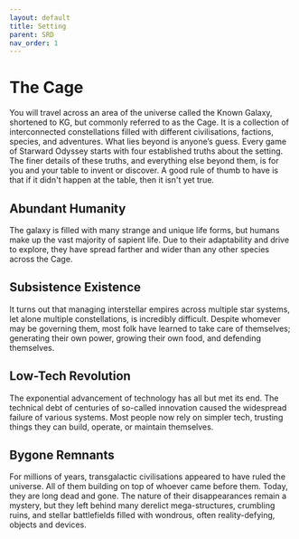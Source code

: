 ```yaml
---
layout: default
title: Setting
parent: SRD
nav_order: 1
---
```


# The Cage
You will travel across an area of the universe called the Known Galaxy, shortened to KG, but commonly referred to as the Cage. It is a collection of interconnected constellations filled with different civilisations, factions, species, and adventures. What lies beyond is anyone’s guess. Every game of Starward Odyssey starts with four established truths about the setting. The finer details of these truths, and everything else beyond them, is for you and your table to invent or discover.
A good rule of thumb to have is that if it didn't happen at the table, then it isn't yet true.

## Abundant Humanity
The galaxy is filled with many strange and unique life forms, but humans make up the vast majority of sapient life. Due to their adaptability and drive to explore, they have spread farther and wider than any other species across the Cage.

## Subsistence Existence
It turns out that managing interstellar empires across multiple star systems, let alone multiple constellations, is incredibly difficult. Despite whomever may be governing them, most folk have learned to take care of themselves; generating their own power, growing their own food, and defending themselves.

## Low-Tech Revolution
The exponential advancement of technology has all but met its end. The technical debt of centuries of so-called innovation caused the widespread failure of various systems. Most people now rely on simpler tech, trusting things they can build, operate, or maintain themselves.

## Bygone Remnants
For millions of years, transgalactic civilisations appeared to have ruled the universe. All of them building on top of whoever came before them. Today, they are long dead and gone. The nature of their disappearances remain a mystery, but they left behind many derelict mega-structures, crumbling ruins, and stellar battlefields filled with wondrous, often reality-defying, objects and devices.
